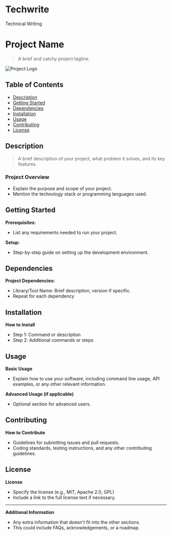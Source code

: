# Techwrite
Technical Writing
# Project Name

> A brief and catchy project tagline.

![Project Logo](logo.png)

## Table of Contents
- [Description](#description)
- [Getting Started](#getting-started)
- [Dependencies](#dependencies)
- [Installation](#installation)
- [Usage](#usage)
- [Contributing](#contributing)
- [License](#license)

## Description
> A brief description of your project, what problem it solves, and its key features.

### Project Overview
- Explain the purpose and scope of your project.
- Mention the technology stack or programming languages used.

## Getting Started
**Prerequisites:**
- List any requirements needed to run your project.

**Setup:**
- Step-by-step guide on setting up the development environment.

## Dependencies
**Project Dependencies:**
- Library/Tool Name: Brief description, version if specific.
- Repeat for each dependency

## Installation
**How to Install**
- Step 1: Command or description
- Step 2: Additional commands or steps

## Usage
**Basic Usage**
- Explain how to use your software, including command line usage, API examples, or any other relevant information.

**Advanced Usage (if applicable)**
- Optional section for advanced users.

## Contributing
**How to Contribute**
- Guidelines for submitting issues and pull requests.
- Coding standards, testing instructions, and any other contributing guidelines.

## License
**License**
- Specify the license (e.g., MIT, Apache 2.0, GPL)
- Include a link to the full license text if necessary.

---

**Additional Information**
- Any extra information that doesn't fit into the other sections.
- This could include FAQs, acknowledgements, or a roadmap.
